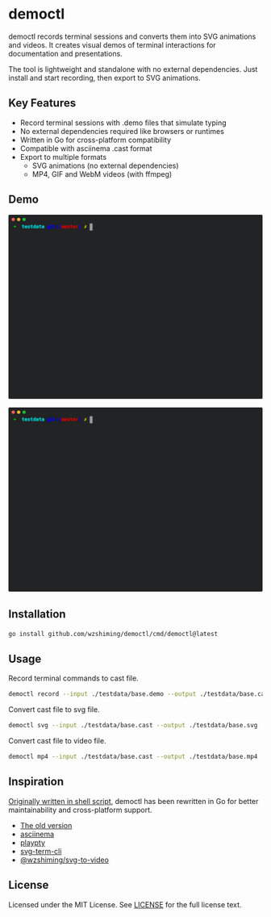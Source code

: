 # democtl

democtl records terminal sessions and converts them into SVG animations and videos.
It creates visual demos of terminal interactions for documentation and presentations.

The tool is lightweight and standalone with no external dependencies.
Just install and start recording, then export to SVG animations.

## Key Features

- Record terminal sessions with .demo files that simulate typing
- No external dependencies required like browsers or runtimes
- Written in Go for cross-platform compatibility
- Compatible with asciinema .cast format 
- Export to multiple formats
  - SVG animations (no external dependencies)
  - MP4, GIF and WebM videos (with ffmpeg)

## Demo

[![color](https://github.com/wzshiming/democtl/raw/master/testdata/color.svg)](https://github.com/wzshiming/democtl/blob/master/testdata/color.demo)

[![base](https://github.com/wzshiming/democtl/raw/master/testdata/base.svg)](https://github.com/wzshiming/democtl/blob/master/testdata/base.demo)


## Installation

```bash
go install github.com/wzshiming/democtl/cmd/democtl@latest
```

## Usage

Record terminal commands to cast file.

```bash
democtl record --input ./testdata/base.demo --output ./testdata/base.cast
```

Convert cast file to svg file.

```bash
democtl svg --input ./testdata/base.cast --output ./testdata/base.svg
```

Convert cast file to video file.

```bash
democtl mp4 --input ./testdata/base.cast --output ./testdata/base.mp4
```

## Inspiration

[Originally written in shell script](https://github.com/wzshiming/democtl/blob/old/democtl.sh), democtl has been rewritten in Go for better maintainability and cross-platform support.

- [The old version](https://github.com/wzshiming/democtl/blob/old/democtl.sh)
- [asciinema](https://pypi.org/project/asciinema/)
- [playpty](https://pypi.org/project/playpty/)
- [svg-term-cli](https://www.npmjs.com/package/svg-term-cli)
- [@wzshiming/svg-to-video](https://www.npmjs.com/package/@wzshiming/svg-to-video)

## License

Licensed under the MIT License. See [LICENSE](https://github.com/wzshiming/democtl/blob/master/LICENSE) for the full license text.
